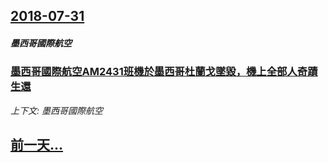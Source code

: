 ## [2018-07-31](/news/2018/07/31/index.md)

##### 墨西哥國際航空
### [墨西哥國際航空AM2431班機於墨西哥杜蘭戈墜毀，機上全部人奇蹟生還 ](/news/2018/07/31/墨西哥國際航空AM2431班機於墨西哥杜蘭戈墜毀-機上全部人奇蹟生還.md)
_上下文: 墨西哥國際航空_

## [前一天...](/news/2018/07/30/index.md)

